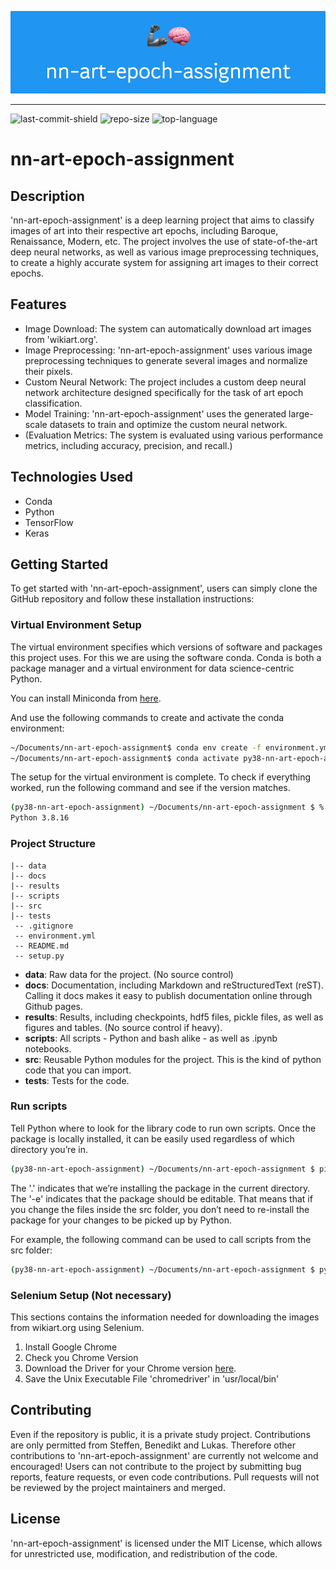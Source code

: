 ![banner](https://github.com/yonwalone/nn-art-epoch-assignment/blob/main/banner.png?raw=true)

--------------------
  ![last-commit-shield](https://img.shields.io/github/last-commit/yonwalone/nn-art-epoch-assignment?style=flat-square)   ![repo-size](https://img.shields.io/github/repo-size/yonwalone/nn-art-epoch-assignment?style=flat-square)     ![top-language](https://img.shields.io/github/languages/top/yonwalone/nn-art-epoch-assignment?style=flat-square)

# nn-art-epoch-assignment

## Description
 'nn-art-epoch-assignment' is a deep learning project that aims to classify images of art into their respective art epochs, including Baroque, Renaissance, Modern, etc. The project involves the use of state-of-the-art deep neural networks, as well as various image preprocessing techniques, to create a highly accurate system for assigning art images to their correct epochs.

## Features
* Image Download: The system can automatically download art images from 'wikiart.org'.
* Image Preprocessing: 'nn-art-epoch-assignment' uses various image preprocessing techniques to generate several images and normalize their pixels.
* Custom Neural Network: The project includes a custom deep neural network architecture designed specifically for the task of art epoch classification.
* Model Training: 'nn-art-epoch-assignment' uses the generated large-scale datasets to train and optimize the custom neural network.
* (Evaluation Metrics: The system is evaluated using various performance metrics, including accuracy, precision, and recall.)

## Technologies Used
* Conda
* Python
* TensorFlow
* Keras

## Getting Started
To get started with 'nn-art-epoch-assignment', users can simply clone the GitHub repository and follow these installation instructions:

### Virtual Environment Setup
The virtual environment specifies which versions of software and packages this project uses. For this we are using the software conda. Conda is both a package manager and a virtual environment for data science-centric Python.

You can install Miniconda from [here](https://docs.conda.io/en/latest/miniconda.html).

And use the following commands to create and activate the conda environment:

```bash
~/Documents/nn-art-epoch-assignment$ conda env create -f environment.yml
~/Documents/nn-art-epoch-assignment$ conda activate py38-nn-art-epoch-assignment
```

The setup for the virtual environment is complete. To check if everything worked, run the following command and see if the version matches.

```bash
(py38-nn-art-epoch-assignment) ~/Documents/nn-art-epoch-assignment $ % python --version
Python 3.8.16
```


### Project Structure
```
|-- data
|-- docs
|-- results
|-- scripts
|-- src
|-- tests
 -- .gitignore
 -- environment.yml
 -- README.md
 -- setup.py
```

* **data**: Raw data for the project. (No source control)
* **docs**: Documentation, including Markdown and reStructuredText (reST). Calling it docs makes it easy to publish documentation online through Github pages.
* **results**: Results, including checkpoints, hdf5 files, pickle files, as well as figures and tables. (No source control if heavy).
* **scripts**: All scripts - Python and bash alike - as well as .ipynb notebooks.
* **src**: Reusable Python modules for the project. This is the kind of python code that you can import.
* **tests**: Tests for the code.

### Run scripts
Tell Python where to look for the library code to run own scripts. Once the package is locally installed, it can be easily used regardless of which directory you’re in. 
```bash
(py38-nn-art-epoch-assignment) ~/Documents/nn-art-epoch-assignment $ pip install -e .
```
The '.' indicates that we’re installing the package in the current directory. The '-e' indicates that the package should be editable. That means that if you change the files inside the src folder, you don’t need to re-install the package for your changes to be picked up by Python.

For example, the following command can be used to call scripts from the src folder:
```bash
(py38-nn-art-epoch-assignment) ~/Documents/nn-art-epoch-assignment $ python src/download.py
```

### Selenium Setup (Not necessary)
This sections contains the information needed for downloading the images from wikiart.org using Selenium.

1. Install Google Chrome
2. Check you Chrome Version
3. Download the Driver for your Chrome version [here](https://sites.google.com/chromium.org/driver/downloads).
4. Save the Unix Executable File 'chromedriver' in 'usr/local/bin'

## Contributing
Even if the repository is public, it is a private study project. Contributions are only permitted from Steffen, Benedikt and Lukas.
Therefore other contributions to 'nn-art-epoch-assignment' are currently not welcome and encouraged! Users can not contribute to the project by submitting bug reports, feature requests, or even code contributions. Pull requests will not be reviewed by the project maintainers and merged.

## License
'nn-art-epoch-assignment' is licensed under the MIT License, which allows for unrestricted use, modification, and redistribution of the code.